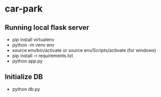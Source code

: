 # car-park


## Running local flask server
* pip install virtualenv
* python -m venv env
* source env/bin/activate or source env/Scripts/activate (for windows)
* pip install -r requirements.txt
* python app.py

## Initialize DB
* python db.py
